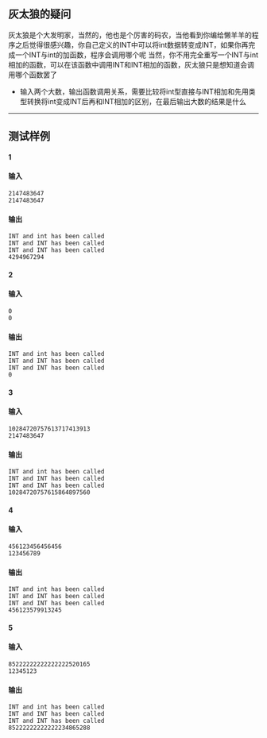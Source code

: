 ## 灰太狼的疑问
灰太狼是个大发明家，当然的，他也是个厉害的码农，当他看到你编给懒羊羊的程序之后觉得很感兴趣，你自己定义的INT中可以将int数据转变成INT，如果你再完成一个INT与int的加函数，程序会调用哪个呢
当然，你不用完全重写一个INT与int相加的函数，可以在该函数中调用INT和INT相加的函数，灰太狼只是想知道会调用哪个函数罢了
- 输入两个大数，输出函数调用关系，需要比较将int型直接与INT相加和先用类型转换将int变成INT后再和INT相加的区别，在最后输出大数的结果是什么
---
## 测试样例
#### 1
#### 输入
```
2147483647
2147483647
```
#### 输出
```
INT and int has been called
INT and INT has been called
INT and INT has been called
4294967294
```
#### 2
#### 输入
```
0
0
```
#### 输出
```
INT and int has been called
INT and INT has been called
INT and INT has been called
0
```
#### 3
#### 输入
```
10284720757613717413913
2147483647
```
#### 输出
```
INT and int has been called
INT and INT has been called
INT and INT has been called
10284720757615864897560
```
#### 4
#### 输入
```
456123456456456
123456789
```
#### 输出
```
INT and int has been called
INT and INT has been called
INT and INT has been called
456123579913245
```
#### 5
#### 输入
```
85222222222222222520165
12345123
```
#### 输出
```
INT and int has been called
INT and INT has been called
INT and INT has been called
85222222222222234865288
```
